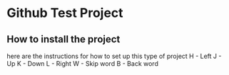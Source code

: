 # Github Test Project

## How to install the project
here are the instructions for how to set up this 
type of project
H - Left
J - Up
K - Down
L - Right
W - Skip word
B - Back word
